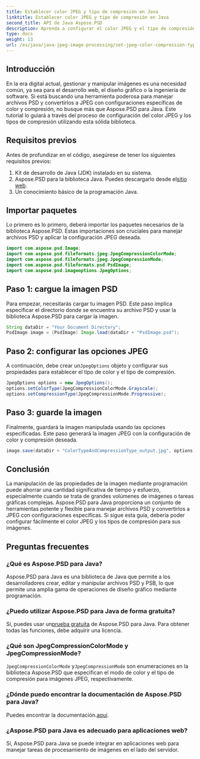 ```yaml
---
title: Establecer color JPEG y tipo de compresión en Java
linktitle: Establecer color JPEG y tipo de compresión en Java
second_title: API de Java Aspose.PSD
description: Aprenda a configurar el color JPEG y el tipo de compresión en Java usando Aspose.PSD. Esta guía paso a paso hace que el procesamiento de imágenes sea fácil y eficiente.
type: docs
weight: 13
url: /es/java/java-jpeg-image-processing/set-jpeg-color-compression-type-java/
---
```

## Introducción
En la era digital actual, gestionar y manipular imágenes es una necesidad común, ya sea para el desarrollo web, el diseño gráfico o la ingeniería de software. Si está buscando una herramienta poderosa para manejar archivos PSD y convertirlos a JPEG con configuraciones específicas de color y compresión, no busque más que Aspose.PSD para Java. Este tutorial lo guiará a través del proceso de configuración del color JPEG y los tipos de compresión utilizando esta sólida biblioteca.
## Requisitos previos
Antes de profundizar en el código, asegúrese de tener los siguientes requisitos previos:
1. Kit de desarrollo de Java (JDK) instalado en su sistema.
2. Aspose.PSD para la biblioteca Java. Puedes descargarlo desde el[sitio web](https://releases.aspose.com/psd/java/).
3. Un conocimiento básico de la programación Java.
## Importar paquetes
Lo primero es lo primero, deberá importar los paquetes necesarios de la biblioteca Aspose.PSD. Estas importaciones son cruciales para manejar archivos PSD y aplicar la configuración JPEG deseada.
```java
import com.aspose.psd.Image;
import com.aspose.psd.fileformats.jpeg.JpegCompressionColorMode;
import com.aspose.psd.fileformats.jpeg.JpegCompressionMode;
import com.aspose.psd.fileformats.psd.PsdImage;
import com.aspose.psd.imageoptions.JpegOptions;
```
## Paso 1: cargue la imagen PSD
Para empezar, necesitarás cargar tu imagen PSD. Este paso implica especificar el directorio donde se encuentra su archivo PSD y usar la biblioteca Aspose.PSD para cargar la imagen.
```java
String dataDir = "Your Document Directory";
PsdImage image = (PsdImage) Image.load(dataDir + "PsdImage.psd");
```
## Paso 2: configurar las opciones JPEG
 A continuación, debe crear un`JpegOptions` objeto y configurar sus propiedades para establecer el tipo de color y el tipo de compresión. 
```java
JpegOptions options = new JpegOptions();
options.setColorType(JpegCompressionColorMode.Grayscale);
options.setCompressionType(JpegCompressionMode.Progressive);
```
## Paso 3: guarde la imagen
Finalmente, guardará la imagen manipulada usando las opciones especificadas. Este paso generará la imagen JPEG con la configuración de color y compresión deseada.
```java
image.save(dataDir + "ColorTypeAndCompressionType_output.jpg", options);
```
## Conclusión
La manipulación de las propiedades de la imagen mediante programación puede ahorrar una cantidad significativa de tiempo y esfuerzo, especialmente cuando se trata de grandes volúmenes de imágenes o tareas gráficas complejas. Aspose.PSD para Java proporciona un conjunto de herramientas potente y flexible para manejar archivos PSD y convertirlos a JPEG con configuraciones específicas. Si sigue esta guía, debería poder configurar fácilmente el color JPEG y los tipos de compresión para sus imágenes.
## Preguntas frecuentes
### ¿Qué es Aspose.PSD para Java?
Aspose.PSD para Java es una biblioteca de Java que permite a los desarrolladores crear, editar y manipular archivos PSD y PSB, lo que permite una amplia gama de operaciones de diseño gráfico mediante programación.
### ¿Puedo utilizar Aspose.PSD para Java de forma gratuita?
 Sí, puedes usar un[prueba gratuita](https://releases.aspose.com/) de Aspose.PSD para Java. Para obtener todas las funciones, debe adquirir una licencia.
### ¿Qué son JpegCompressionColorMode y JpegCompressionMode?
`JpegCompressionColorMode` y`JpegCompressionMode` son enumeraciones en la biblioteca Aspose.PSD que especifican el modo de color y el tipo de compresión para imágenes JPEG, respectivamente.
### ¿Dónde puedo encontrar la documentación de Aspose.PSD para Java?
 Puedes encontrar la documentación.[aquí](https://reference.aspose.com/psd/java/).
### ¿Aspose.PSD para Java es adecuado para aplicaciones web?
Sí, Aspose.PSD para Java se puede integrar en aplicaciones web para manejar tareas de procesamiento de imágenes en el lado del servidor.